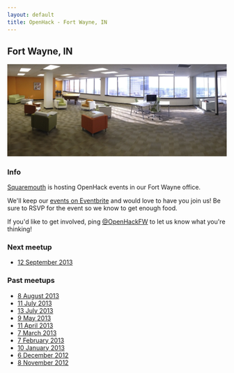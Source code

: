 ```yaml
---
layout: default
title: OpenHack - Fort Wayne, IN
---
```


## Fort Wayne, IN

![Squaremouth Office](/fortwayne/sqm_office.png)

### Info

[Squaremouth](http://www.squaremouth.com) is hosting OpenHack events in
our Fort Wayne office.

We'll keep our [events on Eventbrite](http://openhackfw.eventbrite.com)
and would love to have you join us! Be sure to RSVP for the event so we
know to get enough food.

If you'd like to get involved, ping
[@OpenHackFW](http://twitter.com/OpenHackFW) to let us know what
you're thinking!

### Next meetup

* [12 September 2013](http://openhackfw.eventbrite.com/)

### Past meetups

* [8 August 2013](http://openhackfw-2013-08.eventbrite.com/)
* [11 July 2013](http://openhackfw-2013-07.eventbrite.com/)
* [13 July 2013](http://openhackfw-2013-06.eventbrite.com/)
* [9 May 2013](http://openhackfw-2013-05.eventbrite.com/)
* [11 April 2013](http://openhackfw-2013-04.eventbrite.com/)
* [7 March 2013](http://openhackfw-2013-03.eventbrite.com/)
* [7 February 2013](http://openhackfw-2013-02.eventbrite.com/)
* [10 January 2013](http://openhackfw-2013-01.eventbrite.com/)
* [6 December 2012](http://openhackfw-2012-12.eventbrite.com/)
* [8 November 2012](http://openhackfw-2012-11.eventbrite.com/)
